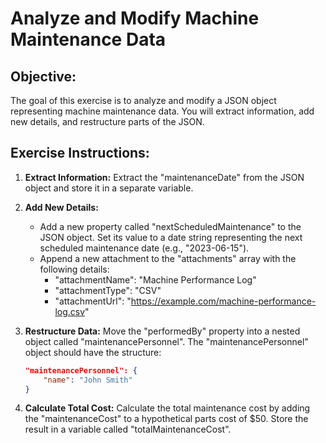 # Analyze and Modify Machine Maintenance Data

## Objective:

The goal of this exercise is to analyze and modify a JSON object representing machine maintenance data. You will extract information, add new details, and restructure parts of the JSON. 

## Exercise Instructions:


1. **Extract Information:** Extract the "maintenanceDate" from the JSON object and store it in a separate variable.

2. **Add New Details:**  
    - Add a new property called "nextScheduledMaintenance" to the JSON object. Set its value to a date string representing the next scheduled maintenance date (e.g., "2023-06-15"). 
    - Append a new attachment to the "attachments" array with the following details:
        - "attachmentName": "Machine Performance Log"
        - "attachmentType": "CSV"
        - "attachmentUrl": "https://example.com/machine-performance-log.csv"

3. **Restructure Data:** Move the "performedBy" property into a nested object called "maintenancePersonnel". The "maintenancePersonnel" object should have the structure: 
    ```json
    "maintenancePersonnel": {
        "name": "John Smith"
    }
    ```

4. **Calculate Total Cost:** Calculate the total maintenance cost by adding the "maintenanceCost" to a hypothetical parts cost of $50. Store the result in a variable called "totalMaintenanceCost".



